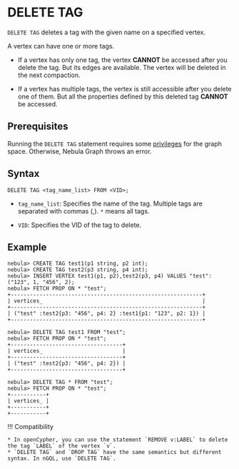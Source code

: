 # DELETE TAG

`DELETE TAG` deletes a tag with the given name on a specified vertex.

A vertex can have one or more tags.

- If a vertex has only one tag, the vertex **CANNOT** be accessed after you delete the tag. But its edges are available. The vertex will be deleted in the next compaction.

- If a vertex has multiple tags, the vertex is still accessible after you delete one of them. But all the properties defined by this deleted tag **CANNOT** be accessed.

## Prerequisites

Running the `DELETE TAG` statement requires some [privileges](../../7.data-security/1.authentication/3.role-list.md) for the graph space. Otherwise, Nebula Graph throws an error.

## Syntax

```ngql
DELETE TAG <tag_name_list> FROM <VID>;
```

- `tag_name_list`: Specifies the name of the tag. Multiple tags are separated with commas (,). `*` means all tags.

- `VID`: Specifies the VID of the tag to delete.

## Example

```ngql
nebula> CREATE TAG test1(p1 string, p2 int);
nebula> CREATE TAG test2(p3 string, p4 int);
nebula> INSERT VERTEX test1(p1, p2),test2(p3, p4) VALUES "test":("123", 1, "456", 2);
nebula> FETCH PROP ON * "test";
+------------------------------------------------------------+
| vertices_                                                  |
+------------------------------------------------------------+
| ("test" :test2{p3: "456", p4: 2} :test1{p1: "123", p2: 1}) |
+------------------------------------------------------------+

nebula> DELETE TAG test1 FROM "test";
nebula> FETCH PROP ON * "test";
+-----------------------------------+
| vertices_                         |
+-----------------------------------+
| ("test" :test2{p3: "456", p4: 2}) |
+-----------------------------------+

nebula> DELETE TAG * FROM "test";
nebula> FETCH PROP ON * "test";
+-----------+
| vertices_ |
+-----------+
+-----------+
```

!!! Compatibility

    * In openCypher, you can use the statement `REMOVE v:LABEL` to delete the tag `LABEL` of the vertex `v`.
    * `DELETE TAG` and `DROP TAG` have the same semantics but different syntax. In nGQL, use `DELETE TAG`.
